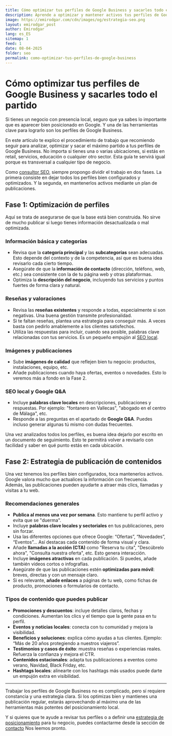 ```yaml
---
title: Cómo optimizar tus perfiles de Google Business y sacarles todo el partido
description: Aprende a optimizar y mantener activos tus perfiles de Google Business para mejorar la visibilidad local de tu negocio. Estrategias prácticas divididas en dos fases.
image: https://emirodgar.com/cdn/images/og/estrategia-seo.png
layout: emirodgar_post
author: Emirodgar
lang: es_ES
sitemap: 1
feed: 1
date: 08-04-2025
folder: seo
permalink: como-optimizar-tus-perfiles-de-google-business
---
```


# Cómo optimizar tus perfiles de Google Business y sacarles todo el partido

Si tienes un negocio con presencia local, seguro que ya sabes lo importante que es aparecer bien posicionado en Google. Y una de las herramientas clave para lograrlo son los perfiles de Google Business.

En este artículo te explico el procedimiento de trabajo que recomiendo seguir para analizar, optimizar y sacar el máximo partido a tus perfiles de Google Business. No importa si tienes una o varias ubicaciones, si estás en retail, servicios, educación o cualquier otro sector. Esta guía te servirá igual porque es transversal a cualquier tipo de negocio.

Como [consultor SEO](https://emirodgar.com/consultor-seo), siempre propongo dividir el trabajo en dos fases. La primera consiste en dejar todos los perfiles bien configurados y optimizados. Y la segunda, en mantenerlos activos mediante un plan de publicaciones.

## Fase 1: Optimización de perfiles

Aquí se trata de asegurarse de que la base está bien construida. No sirve de mucho publicar si luego tienes información desactualizada o mal optimizada.

### Información básica y categorías

- Revisa que la **categoría principal** y las **subcategorías** sean adecuadas. Esto depende del contexto y de la competencia, así que es buena idea revisarlo cada cierto tiempo.
- Asegúrate de que la **información de contacto** (dirección, teléfono, web, etc.) sea consistente con la de tu página web y otras plataformas.
- Optimiza la **descripción del negocio**, incluyendo tus servicios y puntos fuertes de forma clara y natural.

### Reseñas y valoraciones

- Revisa las **reseñas existentes** y responde a todas, especialmente si son negativas. Una buena gestión transmite profesionalidad.
- Si te faltan reseñas, plantea una estrategia para conseguir más. A veces basta con pedirlo amablemente a los clientes satisfechos.
- Utiliza las respuestas para incluir, cuando sea posible, palabras clave relacionadas con tus servicios. Es un pequeño empujón al [SEO local](https://emirodgar.com/seo-tecnico).

### Imágenes y publicaciones

- Sube **imágenes de calidad** que reflejen bien tu negocio: productos, instalaciones, equipo, etc.
- Añade publicaciones cuando haya ofertas, eventos o novedades. Esto lo veremos más a fondo en la Fase 2.

### SEO local y Google Q&A

- Incluye **palabras clave locales** en descripciones, publicaciones y respuestas. Por ejemplo: "fontanero en Vallecas", "abogado en el centro de Málaga", etc.
- Responde a las preguntas en el apartado de **Google Q&A**. Puedes incluso generar algunas tú mismo con dudas frecuentes.

Una vez analizados todos los perfiles, es buena idea dejarlo por escrito en un documento de seguimiento. Esto te permitirá volver a revisarlo con facilidad y saber en qué punto estás en cada ubicación.

## Fase 2: Estrategia de publicación de contenidos

Una vez tenemos los perfiles bien configurados, toca mantenerlos activos. Google valora mucho que actualices la información con frecuencia. Además, las publicaciones pueden ayudarte a atraer más clics, llamadas y visitas a tu web.

### Recomendaciones generales

- **Publica al menos una vez por semana**. Esto mantiene tu perfil activo y evita que se "duerma".
- Incluye **palabras clave locales y sectoriales** en tus publicaciones, pero sin forzar.
- Usa las diferentes opciones que ofrece Google: “Ofertas”, “Novedades”, “Eventos”… Así destacas cada contenido de forma visual y clara.
- Añade **llamadas a la acción (CTA)** como "Reserva tu cita", "Descúbrelo ahora", "Consulta nuestra oferta", etc. Esto genera interacción.
- Incluye **imágenes atractivas** en cada publicación. Si puedes, añade también vídeos cortos o infografías.
- Asegúrate de que las publicaciones estén **optimizadas para móvil**: breves, directas y con un mensaje claro.
- Si es relevante, **añade enlaces** a páginas de tu web, como fichas de producto, promociones o formularios de contacto.

### Tipos de contenido que puedes publicar

- **Promociones y descuentos**: incluye detalles claros, fechas y condiciones. Aumentan los clics y el tiempo que la gente pasa en tu perfil.
- **Eventos y noticias locales**: conecta con tu comunidad y mejora la visibilidad.
- **Beneficios y soluciones**: explica cómo ayudas a tus clientes. Ejemplo: “Más de 20 años protegiendo a nuestros viajeros”.
- **Testimonios y casos de éxito**: muestra reseñas o experiencias reales. Refuerza la confianza y mejora el CTR.
- **Contenidos estacionales**: adapta tus publicaciones a eventos como verano, Navidad, Black Friday, etc.
- **Hashtags locales**: alinearte con los hashtags más usados puede darte un empujón extra en visibilidad.

---

Trabajar los perfiles de Google Business no es complicado, pero sí requiere constancia y una estrategia clara. Si los optimizas bien y mantienes una publicación regular, estarás aprovechando al máximo una de las herramientas más potentes del posicionamiento local.

Y si quieres que te ayude a revisar tus perfiles o a definir una [estrategia de posicionamiento](https://emirodgar.com/estrategia-seo) para tu negocio, puedes contactarme desde la sección de [contacto](https://emirodgar.com/contacto)
Nos leemos pronto.
